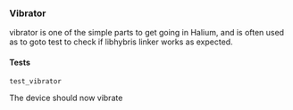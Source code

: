 ### Vibrator

vibrator is one of the simple parts to get going in Halium, and is often used as to goto test to check if libhybris linker works as expected.

#### Tests

```
test_vibrator
```

The device should now vibrate

